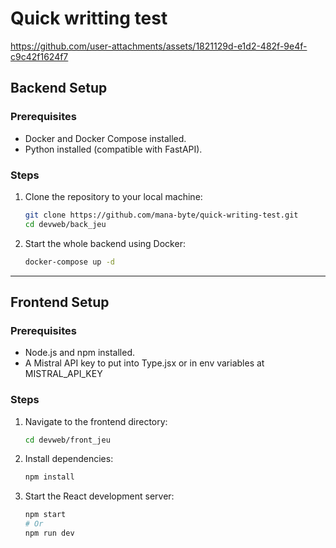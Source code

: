 # Quick writting test

https://github.com/user-attachments/assets/1821129d-e1d2-482f-9e4f-c9c42f1624f7

## Backend Setup

### Prerequisites

- Docker and Docker Compose installed.
- Python installed (compatible with FastAPI).

### Steps

1. Clone the repository to your local machine:
    ```bash
    git clone https://github.com/mana-byte/quick-writing-test.git
    cd devweb/back_jeu
    ```

2. Start the whole backend using Docker:
   ```bash
   docker-compose up -d
   ```

---

## Frontend Setup

### Prerequisites

- Node.js and npm installed.
- A Mistral API key to put into Type.jsx or in env variables at MISTRAL_API_KEY

### Steps

1. Navigate to the frontend directory:
   ```bash
   cd devweb/front_jeu
   ```

2. Install dependencies:
   ```bash
   npm install
   ```

3. Start the React development server:
   ```bash
   npm start
   # Or
   npm run dev
   ```
